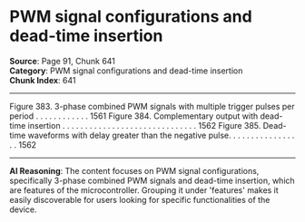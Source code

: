 # PWM signal configurations and dead-time insertion

**Source**: Page 91, Chunk 641  
**Category**: PWM signal configurations and dead-time insertion  
**Chunk Index**: 641

---

Figure 383. 3-phase combined PWM signals with multiple trigger pulses per period . . . . . . . . . . . . 1561
Figure 384. Complementary output with dead-time insertion . . . . . . . . . . . . . . . . . . . . . . . . . . . . . . 1562
Figure 385. Dead-time waveforms with delay greater than the negative pulse. . . . . . . . . . . . . . . . . 1562

---

**AI Reasoning**: The content focuses on PWM signal configurations, specifically 3-phase combined PWM signals and dead-time insertion, which are features of the microcontroller. Grouping it under 'features' makes it easily discoverable for users looking for specific functionalities of the device.
